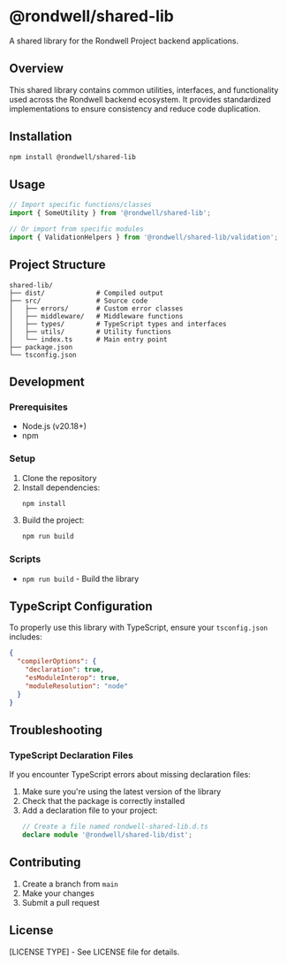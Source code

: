 # @rondwell/shared-lib

A shared library for the Rondwell Project backend applications.

## Overview

This shared library contains common utilities, interfaces, and functionality used across the Rondwell backend ecosystem. It provides standardized implementations to ensure consistency and reduce code duplication.

## Installation

```bash
npm install @rondwell/shared-lib
```

## Usage

```typescript
// Import specific functions/classes
import { SomeUtility } from '@rondwell/shared-lib';

// Or import from specific modules
import { ValidationHelpers } from '@rondwell/shared-lib/validation';
```

## Project Structure

```
shared-lib/
├── dist/             # Compiled output
├── src/              # Source code
│   ├── errors/       # Custom error classes
│   ├── middleware/   # Middleware functions
│   ├── types/        # TypeScript types and interfaces
│   ├── utils/        # Utility functions
│   └── index.ts      # Main entry point
├── package.json
└── tsconfig.json
```

## Development

### Prerequisites

- Node.js (v20.18+)
- npm

### Setup

1. Clone the repository
2. Install dependencies:
   ```bash
   npm install
   ```
3. Build the project:
   ```bash
   npm run build
   ```

### Scripts

- `npm run build` - Build the library

## TypeScript Configuration

To properly use this library with TypeScript, ensure your `tsconfig.json` includes:

```json
{
  "compilerOptions": {
    "declaration": true,
    "esModuleInterop": true,
    "moduleResolution": "node"
  }
}
```

## Troubleshooting

### TypeScript Declaration Files

If you encounter TypeScript errors about missing declaration files:

1. Make sure you're using the latest version of the library
2. Check that the package is correctly installed
3. Add a declaration file to your project:
   ```typescript
   // Create a file named rondwell-shared-lib.d.ts
   declare module '@rondwell/shared-lib/dist';
   ```

## Contributing

1. Create a branch from `main`
2. Make your changes
3. Submit a pull request

## License

[LICENSE TYPE] - See LICENSE file for details.

